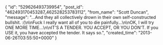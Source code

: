  {
   "id": "529626493739954",
   "post_id": "462493170453287_462528253783112",
   "from_name": "Scott Duncan",
   "message": "...And they all collectively drown in their own self-constructed bullshit. :(\n\nFuck I really want all of you to die painfully...\n\nOK, I will try ONE MORE TIME...\n\nIT'S A TENDER. YOU ACCEPT, OR YOU DON'T. If you USE it, you have accepted the tender. It says so.",
   "created_time": "2013-06-26T03:55:50+0000"
 }
